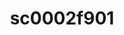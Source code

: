 ---
ee_id: '231'
site: '1'
type: '2'
long_id: 2010-011 sc0002f901
url: 2010-011-sc0002f901
title: sc0002f901
year: '2010'
medium: 'Pen on All Purpose Security Paper (Grey) #24 bond'
commission:
add_credit:
dims: 11 x 8.5 inches
pitch:
ps:
live_url:
related:
youtube:
imgs: cadliner-drawing-2010-011-digital-database-ih_1.jpg
subheading:
year2: '2010'
download:
add_credits:
related_code:
layout: things-i-made
---